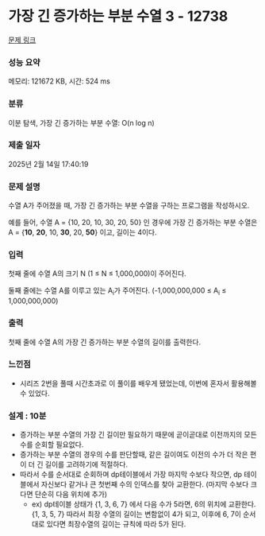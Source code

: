 # 가장 긴 증가하는 부분 수열 3 - 12738 

[문제 링크](https://www.acmicpc.net/problem/12738) 

### 성능 요약

메모리: 121672 KB, 시간: 524 ms

### 분류

이분 탐색, 가장 긴 증가하는 부분 수열: O(n log n)

### 제출 일자

2025년 2월 14일 17:40:19

### 문제 설명

<p>수열 A가 주어졌을 때, 가장 긴 증가하는 부분 수열을 구하는 프로그램을 작성하시오.</p>

<p>예를 들어, 수열 A = {10, 20, 10, 30, 20, 50} 인 경우에 가장 긴 증가하는 부분 수열은 A = {<strong>10</strong>, <strong>20</strong>, 10, <strong>30</strong>, 20, <strong>50</strong>} 이고, 길이는 4이다.</p>

### 입력 

 <p>첫째 줄에 수열 A의 크기 N (1 ≤ N ≤ 1,000,000)이 주어진다.</p>

<p>둘째 줄에는 수열 A를 이루고 있는 A<sub>i</sub>가 주어진다. (-1,000,000,000 ≤ A<sub>i</sub> ≤ 1,000,000,000)</p>

### 출력 

 <p>첫째 줄에 수열 A의 가장 긴 증가하는 부분 수열의 길이를 출력한다.</p>

### 느낀점

- 시리즈 2번을 풀때 시간초과로 이 풀이를 배우게 됐었는데, 이번에 혼자서 활용해볼 수 있었다.

### 설계 : 10분

- 증가하는 부분 수열의 가장 긴 길이만 필요하기 때문에 곧이곧대로 이전까지의 모든 수를 순회할 필요없다.
- 증가하는 부분 수열의 경우의 수를 판단할때, 같은 길이여도 이전의 수가 더 작은 편이 더 긴 길이를 고려하기에 적절하다.
- 따라서 수를 순서대로 순회하며 dp테이블에서 가장 마지막 수보다 작으면, dp 테이블에서 자신보다 같거나 큰 첫번째 수의 인덱스를 찾아 교환한다. (마지막 수보다 크다면 단순히 다음 위치에 추가)
    - ex) dp테이블 상태가 {1, 3, 6, 7} 에서 다음 수가 5라면, 6의 위치에 교환한다. {1, 3, 5, 7} 따라서 최장 수열의 길이는 변함없이 4가 되고, 이후에 6, 7이 순서대로 있다면 최장수열의 길이는 규칙에 따라 5가 된다.